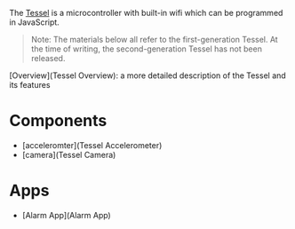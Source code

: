 The [Tessel](http://tessel.io) is a microcontroller with built-in wifi which can be programmed in JavaScript.

> Note: The materials below all refer to the first-generation Tessel. At the time of writing, the second-generation Tessel has not been released.

[Overview](Tessel Overview): a more detailed description of the Tessel and its features

# Components

* [acceleromter](Tessel Accelerometer)
* [camera](Tessel Camera)

# Apps

* [Alarm App](Alarm App)
